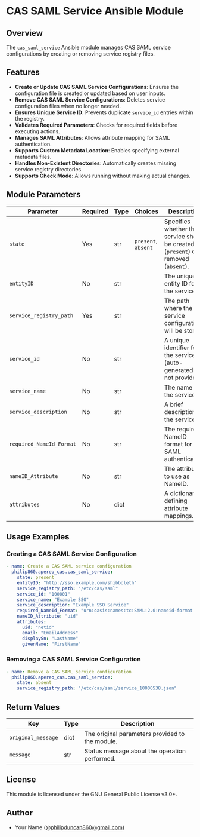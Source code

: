 # CAS SAML Service Ansible Module

## Overview
The `cas_saml_service` Ansible module manages CAS SAML service configurations by creating or removing service registry files.

## Features
- **Create or Update CAS SAML Service Configurations**: Ensures the configuration file is created or updated based on user inputs.
- **Remove CAS SAML Service Configurations**: Deletes service configuration files when no longer needed.
- **Ensures Unique Service ID**: Prevents duplicate `service_id` entries within the registry.
- **Validates Required Parameters**: Checks for required fields before executing actions.
- **Manages SAML Attributes**: Allows attribute mapping for SAML authentication.
- **Supports Custom Metadata Location**: Enables specifying external metadata files.
- **Handles Non-Existent Directories**: Automatically creates missing service registry directories.
- **Supports Check Mode**: Allows running without making actual changes.

## Module Parameters

| Parameter               | Required | Type   | Choices    | Description |
|-------------------------|----------|--------|------------|-------------|
| `state`                 | Yes      | str    | `present`, `absent` | Specifies whether the service should be created (`present`) or removed (`absent`). |
| `entityID`              | No       | str    |            | The unique entity ID for the service. |
| `service_registry_path` | Yes      | str    |            | The path where the service configuration will be stored. |
| `service_id`           | No       | str    |            | A unique identifier for the service (auto-generated if not provided). |
| `service_name`         | No       | str    |            | The name of the service. |
| `service_description`  | No       | str    |            | A brief description of the service. |
| `required_NameId_Format` | No     | str    |            | The required NameID format for SAML authentication. |
| `nameID_Attribute`     | No       | str    |            | The attribute to use as NameID. |
| `attributes`           | No       | dict   |            | A dictionary defining attribute mappings. |

## Usage Examples

### Creating a CAS SAML Service Configuration
```yaml
- name: Create a CAS SAML service configuration
  philip860.apereo_cas.cas_saml_service:
    state: present
    entityID: "http://sso.example.com/shibboleth"
    service_registry_path: "/etc/cas/saml"
    service_id: "100001"
    service_name: "Example SSO"
    service_description: "Example SSO Service"
    required_NameId_Format: "urn:oasis:names:tc:SAML:2.0:nameid-format:unspecified"
    nameID_Attribute: "uid"
    attributes:
      uid: "netid"
      email: "EmailAddress"
      displaySn: "LastName"
      givenName: "FirstName"
```

### Removing a CAS SAML Service Configuration
```yaml
- name: Remove a CAS SAML service configuration
  philip860.apereo_cas.cas_saml_service:
    state: absent
    service_registry_path: "/etc/cas/saml/service_10000538.json"
```

## Return Values

| Key                | Type   | Description |
|--------------------|--------|-------------|
| `original_message` | dict   | The original parameters provided to the module. |
| `message`          | str    | Status message about the operation performed. |

## License
This module is licensed under the GNU General Public License v3.0+.

## Author
- Your Name (@philipduncan860@gmail.com)

